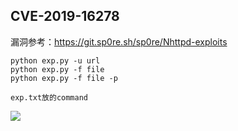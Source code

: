 ## CVE-2019-16278 ##
漏洞参考：https://git.sp0re.sh/sp0re/Nhttpd-exploits  
```
python exp.py -u url
python exp.py -f file
python exp.py -f file -p

exp.txt放的command
```

![](https://s2.ax1x.com/2019/10/15/KC2kyd.png)